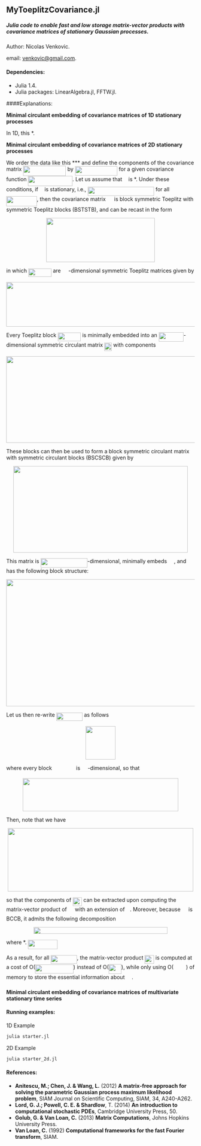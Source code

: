 ## MyToeplitzCovariance.jl

##### Julia code to enable fast and low storage matrix-vector products with covariance matrices of stationary Gaussian processes.

Author: Nicolas Venkovic.

email: venkovic@gmail.com.



#### Dependencies:

 - Julia 1.4.
 - Julia packages: LinearAlgebra.jl, FFTW.jl. 



####Explanations: 

__Minimal circulant embedding of covariance matrices of 1D stationary processes__

In 1D, this *.



__Minimal circulant embedding of covariance matrices of 2D stationary processes__

We order the data like this *** and define the components of the covariance matrix <img src="/tex/7fe4b22dba654b749d04e5facbd99624.svg?invert_in_darkmode&sanitize=true" align=middle width=114.39925034999997pt height=26.17730939999998pt/> by <img src="/tex/5039ed98d08eae6638e4fcef55a30fa5.svg?invert_in_darkmode&sanitize=true" align=middle width=113.54245979999997pt height=24.65753399999998pt/> for a given covariance function <img src="/tex/c8a509ce6f1ce1431a62212cbde866c9.svg?invert_in_darkmode&sanitize=true" align=middle width=118.80103289999998pt height=26.76175259999998pt/>. Let us assume that <img src="/tex/63bb9849783d01d91403bc9a5fea12a2.svg?invert_in_darkmode&sanitize=true" align=middle width=9.075367949999992pt height=22.831056599999986pt/> is *. Under these conditions, if <img src="/tex/63bb9849783d01d91403bc9a5fea12a2.svg?invert_in_darkmode&sanitize=true" align=middle width=9.075367949999992pt height=22.831056599999986pt/> is stationary, i.e., <img src="/tex/e4c82df656abb48c83b5037cbd72631f.svg?invert_in_darkmode&sanitize=true" align=middle width=177.67053479999998pt height=24.65753399999998pt/> for all <img src="/tex/2f19763355d57a3bfdab353f99ca03cc.svg?invert_in_darkmode&sanitize=true" align=middle width=81.74621235pt height=26.76175259999998pt/>, then the covariance matrix <img src="/tex/558e1b6b0d61666c16dd87622253a301.svg?invert_in_darkmode&sanitize=true" align=middle width=14.817277199999989pt height=22.55708729999998pt/> is block symmetric Toeplitz with symmetric Toeplitz blocks (BSTSTB), and can be recast in the form 
<p align="center"><img src="/tex/5a74b3b9eabc662ae01ea1b330a0d2a4.svg?invert_in_darkmode&sanitize=true" align=middle width=289.28827125pt height=118.35734295pt/></p>
in which <img src="/tex/72de21135fb91beaec6ac3b4a3ce18cd.svg?invert_in_darkmode&sanitize=true" align=middle width=61.74207599999999pt height=22.55708729999998pt/> are <img src="/tex/3c7e3568fa1625fede3ff436bfec732d.svg?invert_in_darkmode&sanitize=true" align=middle width=16.41942389999999pt height=14.15524440000002pt/>-dimensional symmetric Toeplitz matrices given by
<p align="center"><img src="/tex/259c8e92a45d5583dcfd1476860aef75.svg?invert_in_darkmode&sanitize=true" align=middle width=621.8354092499999pt height=118.35734295pt/></p>



Every Toeplitz block <img src="/tex/72de21135fb91beaec6ac3b4a3ce18cd.svg?invert_in_darkmode&sanitize=true" align=middle width=61.74207599999999pt height=22.55708729999998pt/> is minimally embedded into an <img src="/tex/4566ad2ef4d92d1bf1bdc04bf8c30c61.svg?invert_in_darkmode&sanitize=true" align=middle width=66.55637999999999pt height=24.65753399999998pt/>-dimensional symmetric circulant matrix <img src="/tex/09192eeb0aba91d05ffd641fb78da491.svg?invert_in_darkmode&sanitize=true" align=middle width=19.75740524999999pt height=22.55708729999998pt/> with components 
<p align="center"><img src="/tex/987611952400ebdc841c7377c206d18a.svg?invert_in_darkmode&sanitize=true" align=middle width=593.2677696pt height=230.73982965pt/></p>


These blocks can then be used to form a block symmetric circulant matrix with symmetric circulant blocks (BSCSCB) given by
<p align="center"><img src="/tex/abcce65d578d12166313e4b50b1bb525.svg?invert_in_darkmode&sanitize=true" align=middle width=466.2206175pt height=230.73982965pt/></p>

This matrix is <img src="/tex/3057344cdf9b5087fefe046df899b96d.svg?invert_in_darkmode&sanitize=true" align=middle width=124.89355065pt height=24.65753399999998pt/>-dimensional, minimally embeds <img src="/tex/558e1b6b0d61666c16dd87622253a301.svg?invert_in_darkmode&sanitize=true" align=middle width=14.817277199999989pt height=22.55708729999998pt/>, and has the following block structure:

<p align="center"><img src="/tex/ad54f8897c2f40dbe8bfe0fa51b64f08.svg?invert_in_darkmode&sanitize=true" align=middle width=729.8285065499999pt height=339.07064399999996pt/></p>


Let us then re-write <img src="/tex/214a2cc1d1a8bc2d81b64dc1fbc0f7f7.svg?invert_in_darkmode&sanitize=true" align=middle width=70.20179264999999pt height=22.648391699999998pt/> as follows
<p align="center"><img src="/tex/de1046954ff06ff89cf2334dfd974730.svg?invert_in_darkmode&sanitize=true" align=middle width=79.15329344999999pt height=88.76800184999999pt/></p>
where every block <img src="/tex/467acb4e59bea4b7da08bea4f1ab116a.svg?invert_in_darkmode&sanitize=true" align=middle width=56.90191484999999pt height=14.611878600000017pt/> is <img src="/tex/3c7e3568fa1625fede3ff436bfec732d.svg?invert_in_darkmode&sanitize=true" align=middle width=16.41942389999999pt height=14.15524440000002pt/>-dimensional, so that

<p align="center"><img src="/tex/9eca954c44a029051169704470c1afb2.svg?invert_in_darkmode&sanitize=true" align=middle width=416.15615249999996pt height=88.76800184999999pt/></p>
Then, note that we have

<p align="center"><img src="/tex/4173787a5aee5be9606056957f056b18.svg?invert_in_darkmode&sanitize=true" align=middle width=496.22205599999995pt height=168.46658235pt/></p>
so that the components of <img src="/tex/592a1fd8399f3ab33f9453e3396d8abe.svg?invert_in_darkmode&sanitize=true" align=middle width=24.79439324999999pt height=22.55708729999998pt/> can be extracted upon computing the matrix-vector product of <img src="/tex/12d3ebda1a212bd89197298f60cf3ce1.svg?invert_in_darkmode&sanitize=true" align=middle width=13.652895299999988pt height=22.55708729999998pt/> with an extension of <img src="/tex/e73485aa867794d51ccd8725055d03a3.svg?invert_in_darkmode&sanitize=true" align=middle width=9.97711604999999pt height=14.611878600000017pt/>. Moreover, because <img src="/tex/12d3ebda1a212bd89197298f60cf3ce1.svg?invert_in_darkmode&sanitize=true" align=middle width=13.652895299999988pt height=22.55708729999998pt/> is BCCB, it admits the following decomposition
<p align="center"><img src="/tex/d2ec7b591a53f420197f1c17d85550c4.svg?invert_in_darkmode&sanitize=true" align=middle width=358.21198215pt height=18.17354385pt/></p>
where *.

<img src="/tex/cac7f6e309aaf7702b909e00496bb2f2.svg?invert_in_darkmode&sanitize=true" align=middle width=78.99544289999999pt height=24.65753399999998pt/>

 

As a result, for all <img src="/tex/214a2cc1d1a8bc2d81b64dc1fbc0f7f7.svg?invert_in_darkmode&sanitize=true" align=middle width=70.20179264999999pt height=22.648391699999998pt/>, the matrix-vector product <img src="/tex/42d793b53196095b787a5e3c45d2b302.svg?invert_in_darkmode&sanitize=true" align=middle width=24.79439324999999pt height=22.55708729999998pt/> is computed at a cost of O(<img src="/tex/59ebe596a9e26f55cbbb7a89453914b2.svg?invert_in_darkmode&sanitize=true" align=middle width=102.16177619999998pt height=24.65753399999998pt/>) instead of O(<img src="/tex/2cc4fcc186a362cff729530b5f9318eb.svg?invert_in_darkmode&sanitize=true" align=middle width=33.66075899999999pt height=26.76175259999998pt/>), while only using O(<img src="/tex/4b2b6901bd751903eef2b8b5a21b82f6.svg?invert_in_darkmode&sanitize=true" align=middle width=33.66075899999999pt height=14.15524440000002pt/>) of memory to store the essential information about <img src="/tex/558e1b6b0d61666c16dd87622253a301.svg?invert_in_darkmode&sanitize=true" align=middle width=14.817277199999989pt height=22.55708729999998pt/>. 



__Minimal circulant embedding of covariance matrices of multivariate stationary time series__



#### Running examples: 

1D Example

```bash
julia starter.jl
```

2D Example

```bash
julia starter_2d.jl
```



#### References:

- **Anitescu, M.; Chen, J. & Wang, L.** (2012) **A matrix-free approach for solving the parametric Gaussian process maximum likelihood problem**, SIAM Journal on Scientific Computing, SIAM, 34, A240-A262.
- **Lord, G. J.; Powell, C. E. & Shardlow**, T. (2014) **An introduction to computational stochastic PDEs**, Cambridge University Press, 50.  
- **Golub, G. & Van Loan, C.** (2013) **Matrix Computations**, Johns Hopkins University Press.  
- **Van Loan, C.** (1992) **Computational frameworks for the fast Fourier transform**, SIAM.